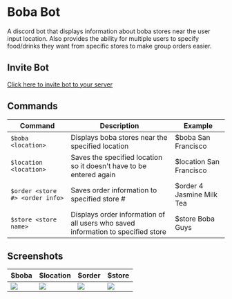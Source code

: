 # Boba Bot
A discord bot that displays information about boba stores near the user input location. Also provides the ability for multiple users to specify food/drinks they want from specific stores to make group orders easier.

## Invite Bot
[Click here to invite bot to your server](https://discord.com/api/oauth2/authorize?client_id=821142110072864789&permissions=2148001856&scope=bot)

## Commands
| Command 	| Description 	| Example 	|
|-	|-	|-	|
| `$boba <location>` 	| Displays boba stores near the specified location 	| $boba San Francisco 	|
| `$location <location>` 	| Saves the specified location so it doesn't have to be entered again 	| $location San Francisco 	|
| `$order <store #> <order info>` 	| Saves order information to specified store # 	| $order 4 Jasmine Milk Tea 	|
| `$store <store name>` 	| Displays order information of all users who saved information to specified store 	| $store Boba Guys 	|

## Screenshots
| $boba | $location | $order | $store |
|- |- |- |- |
| ![](https://i.imgur.com/gzIfBER.png) | ![](https://i.imgur.com/GqFJLPt.png) | ![](https://i.imgur.com/mQBCbbQ.png) | ![](https://i.imgur.com/HvhDXw1.png) |